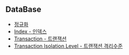 ## DataBase

- [정규화](https://github.com/Yo0oN/Tech-Study-TIL/blob/master/posts/DataBase/정규화.md)
- [Index - 인덱스](https://github.com/Yo0oN/Tech-Study-TIL/blob/master/posts/DataBase/인덱스Index.md)
- [Transaction - 트랜잭션](https://github.com/Yo0oN/Tech-Study-TIL/blob/master/posts/DataBase/Transaction.md)
- [Transaction Isolation Level - 트랜잭션 격리수준](https://github.com/Yo0oN/Tech-Study-TIL/blob/master/posts/DataBase/TransactionIsolationLevel.md)
